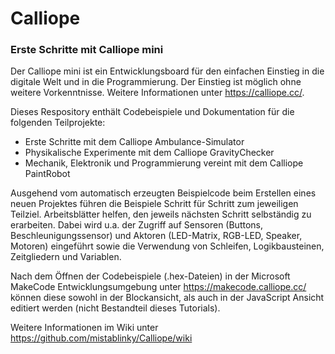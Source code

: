# Calliope
### Erste Schritte mit Calliope mini

Der Calliope mini ist ein Entwicklungsboard für den einfachen Einstieg in die digitale Welt und in die Programmierung. Der Einstieg ist möglich ohne weitere Vorkenntnisse. Weitere Informationen unter https://calliope.cc/.

Dieses Respository enthält Codebeispiele und Dokumentation für die folgenden Teilprojekte:
- Erste Schritte mit dem Calliope Ambulance-Simulator
- Physikalische Experimente mit dem Calliope GravityChecker
- Mechanik, Elektronik und Programmierung vereint mit dem Calliope PaintRobot

Ausgehend vom automatisch erzeugten Beispielcode beim Erstellen eines neuen Projektes führen die Beispiele Schritt für Schritt zum jeweiligen Teilziel. Arbeitsblätter helfen, den jeweils nächsten Schritt selbständig zu erarbeiten. Dabei wird u.a. der Zugriff auf Sensoren (Buttons, Beschleunigungssensor) und Aktoren (LED-Matrix, RGB-LED, Speaker, Motoren) eingeführt sowie die Verwendung von Schleifen, Logikbausteinen, Zeitgliedern und Variablen.

Nach dem Öffnen der Codebeispiele (.hex-Dateien) in der Microsoft MakeCode Entwicklungsumgebung unter https://makecode.calliope.cc/ können diese sowohl in der Blockansicht, als auch in der JavaScript Ansicht editiert werden (nicht Bestandteil dieses Tutorials).

Weitere Informationen im Wiki unter https://github.com/mistablinky/Calliope/wiki
